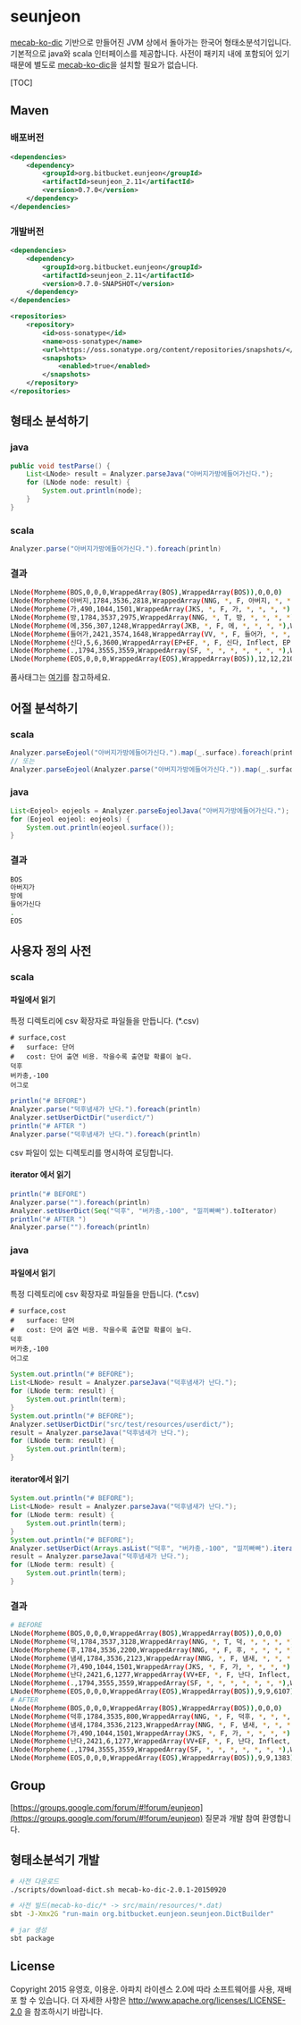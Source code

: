 # seunjeon
[mecab-ko-dic](https://bitbucket.org/eunjeon/mecab-ko-dic) 기반으로 만들어진 JVM 상에서 돌아가는 한국어 형태소분석기입니다. 기본적으로 java와 scala 인터페이스를 제공합니다. 사전이 패키지 내에 포함되어 있기 때문에 별도로 [mecab-ko-dic](https://bitbucket.org/eunjeon/mecab-ko-dic)을 설치할 필요가 없습니다.

[TOC]

## Maven
### 배포버전
```xml
<dependencies>
    <dependency>
        <groupId>org.bitbucket.eunjeon</groupId>
        <artifactId>seunjeon_2.11</artifactId>
        <version>0.7.0</version>
    </dependency>
</dependencies>
```

### 개발버전
```xml
<dependencies>
    <dependency>
        <groupId>org.bitbucket.eunjeon</groupId>
        <artifactId>seunjeon_2.11</artifactId>
        <version>0.7.0-SNAPSHOT</version>
    </dependency>
</dependencies>

<repositories>
    <repository>
        <id>oss-sonatype</id>
        <name>oss-sonatype</name>
        <url>https://oss.sonatype.org/content/repositories/snapshots/</url>
        <snapshots>
            <enabled>true</enabled>
        </snapshots>
    </repository>
</repositories>
```

## 형태소 분석하기
### java
```java
public void testParse() {
    List<LNode> result = Analyzer.parseJava("아버지가방에들어가신다.");
    for (LNode node: result) {
        System.out.println(node);
    }
}
```
### scala
```scala
Analyzer.parse("아버지가방에들어가신다.").foreach(println)
```
### 결과
```bash
LNode(Morpheme(BOS,0,0,0,WrappedArray(BOS),WrappedArray(BOS)),0,0,0)
LNode(Morpheme(아버지,1784,3536,2818,WrappedArray(NNG, *, F, 아버지, *, *, *, *),WrappedArray(N)),0,2,-1135)
LNode(Morpheme(가,490,1044,1501,WrappedArray(JKS, *, F, 가, *, *, *, *),WrappedArray(J)),3,3,-738)
LNode(Morpheme(방,1784,3537,2975,WrappedArray(NNG, *, T, 방, *, *, *, *),WrappedArray(N)),4,4,660)
LNode(Morpheme(에,356,307,1248,WrappedArray(JKB, *, F, 에, *, *, *, *),WrappedArray(J)),5,5,203)
LNode(Morpheme(들어가,2421,3574,1648,WrappedArray(VV, *, F, 들어가, *, *, *, *),WrappedArray(V)),6,8,583)
LNode(Morpheme(신다,5,6,3600,WrappedArray(EP+EF, *, F, 신다, Inflect, EP, EF, 시/EP/*+ᆫ다/EF/*),WrappedArray(EP, E)),9,10,-1256)
LNode(Morpheme(.,1794,3555,3559,WrappedArray(SF, *, *, *, *, *, *, *),WrappedArray(S)),11,11,325)
LNode(Morpheme(EOS,0,0,0,WrappedArray(EOS),WrappedArray(BOS)),12,12,2102)
```
품사태그는 [여기](https://docs.google.com/spreadsheets/d/1-9blXKjtjeKZqsf4NzHeYJCrr49-nXeRF6D80udfcwY/edit#gid=589544265)를 참고하세요.

## 어절 분석하기
### scala
```scala
Analyzer.parseEojeol("아버지가방에들어가신다.").map(_.surface).foreach(println)
// 또는
Analyzer.parseEojeol(Analyzer.parse("아버지가방에들어가신다.")).map(_.surface).foreach(println)
```
### java
```java
List<Eojeol> eojeols = Analyzer.parseEojeolJava("아버지가방에들어가신다.");
for (Eojeol eojeol: eojeols) {
    System.out.println(eojeol.surface());
}
```
### 결과
```bash
BOS
아버지가
방에
들어가신다
.
EOS
```

## 사용자 정의 사전
### scala
#### 파일에서 읽기
특정 디렉토리에 csv 확장자로 파일들을 만듭니다. (*.csv)
```text
# surface,cost
#   surface: 단어
#   cost: 단어 출연 비용. 작을수록 출연할 확률이 높다.
덕후
버카충,-100
어그로
```
```scala
println("# BEFORE")
Analyzer.parse("덕후냄새가 난다.").foreach(println)
Analyzer.setUserDictDir("userdict/")
println("# AFTER ")
Analyzer.parse("덕후냄새가 난다.").foreach(println)
```
csv 파일이 있는 디렉토리를 명시하여 로딩합니다.
#### iterator 에서 읽기
```scala
println("# BEFORE")
Analyzer.parse("").foreach(println)
Analyzer.setUserDict(Seq("덕후", "버카충,-100", "낄끼빠빠").toIterator)
println("# AFTER ")
Analyzer.parse("").foreach(println)
```

### java
#### 파일에서 읽기
특정 디렉토리에 csv 확장자로 파일들을 만듭니다. (*.csv)
```text
# surface,cost
#   surface: 단어
#   cost: 단어 출연 비용. 작을수록 출연할 확률이 높다.
덕후
버카충,-100
어그로
```
```java
System.out.println("# BEFORE");
List<LNode> result = Analyzer.parseJava("덕후냄새가 난다.");
for (LNode term: result) {
    System.out.println(term);
}
System.out.println("# BEFORE");
Analyzer.setUserDictDir("src/test/resources/userdict/");
result = Analyzer.parseJava("덕후냄새가 난다.");
for (LNode term: result) {
    System.out.println(term);
}
```
#### iterator에서 읽기
```java
System.out.println("# BEFORE");
List<LNode> result = Analyzer.parseJava("덕후냄새가 난다.");
for (LNode term: result) {
    System.out.println(term);
}
System.out.println("# BEFORE");
Analyzer.setUserDict(Arrays.asList("덕후", "버카충,-100", "낄끼빠빠").iterator());
result = Analyzer.parseJava("덕후냄새가 난다.");
for (LNode term: result) {
    System.out.println(term);
}
```

### 결과
```bash
# BEFORE
LNode(Morpheme(BOS,0,0,0,WrappedArray(BOS),WrappedArray(BOS)),0,0,0)
LNode(Morpheme(덕,1784,3537,3128,WrappedArray(NNG, *, T, 덕, *, *, *, *),WrappedArray(N)),0,0,-1135)
LNode(Morpheme(후,1784,3536,2200,WrappedArray(NNG, *, F, 후, *, *, *, *),WrappedArray(N)),1,1,2189)
LNode(Morpheme(냄새,1784,3536,2123,WrappedArray(NNG, *, F, 냄새, *, *, *, *),WrappedArray(N)),2,3,4585)
LNode(Morpheme(가,490,1044,1501,WrappedArray(JKS, *, F, 가, *, *, *, *),WrappedArray(J)),4,4,4287)
LNode(Morpheme(난다,2421,6,1277,WrappedArray(VV+EF, *, F, 난다, Inflect, VV, EF, 나/VV/*+ᆫ다/EF/*),WrappedArray(V, E)),6,7,5072)
LNode(Morpheme(.,1794,3555,3559,WrappedArray(SF, *, *, *, *, *, *, *),WrappedArray(S)),8,8,4330)
LNode(Morpheme(EOS,0,0,0,WrappedArray(EOS),WrappedArray(BOS)),9,9,6107)
# AFTER 
LNode(Morpheme(BOS,0,0,0,WrappedArray(BOS),WrappedArray(BOS)),0,0,0)
LNode(Morpheme(덕후,1784,3535,800,WrappedArray(NNG, *, F, 덕후, *, *, *, *),WrappedArray(N)),0,1,-1135)
LNode(Morpheme(냄새,1784,3536,2123,WrappedArray(NNG, *, F, 냄새, *, *, *, *),WrappedArray(N)),2,3,-139)
LNode(Morpheme(가,490,1044,1501,WrappedArray(JKS, *, F, 가, *, *, *, *),WrappedArray(J)),4,4,-437)
LNode(Morpheme(난다,2421,6,1277,WrappedArray(VV+EF, *, F, 난다, Inflect, VV, EF, 나/VV/*+ᆫ다/EF/*),WrappedArray(V, E)),6,7,348)
LNode(Morpheme(.,1794,3555,3559,WrappedArray(SF, *, *, *, *, *, *, *),WrappedArray(S)),8,8,-394)
LNode(Morpheme(EOS,0,0,0,WrappedArray(EOS),WrappedArray(BOS)),9,9,1383)
```

## Group
[https://groups.google.com/forum/#!forum/eunjeon](https://groups.google.com/forum/#!forum/eunjeon) 질문과 개발 참여 환영합니다.

## 형태소분석기 개발
```sh
# 사전 다운로드
./scripts/download-dict.sh mecab-ko-dic-2.0.1-20150920

# 사전 빌드(mecab-ko-dic/* -> src/main/resources/*.dat)
sbt -J-Xmx2G "run-main org.bitbucket.eunjeon.seunjeon.DictBuilder"

# jar 생성
sbt package
```

## License
Copyright 2015 유영호, 이용운. 아파치 라이센스 2.0에 따라 소프트웨어를 사용, 재배포 할 수 있습니다. 더 자세한 사항은 http://www.apache.org/licenses/LICENSE-2.0 을 참조하시기 바랍니다.

